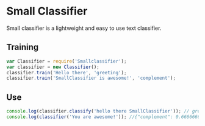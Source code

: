# Small Classifier
Small classifier is a lightweight and easy to use text classifier.

## Training
```javascript
var Classifier = require('Smallclassifier');
var classifier = new Classifier();
classifier.train('Hello there', 'greeting');
classifier.train('SmallClassifier is awesome!', 'complement');
```

## Use
```javascript
console.log(classifier.classify('hello there SmallClassifier')); // greeting
console.log(classifier('You are awesome!')); //{"complement": 0.66666666666, "greeting": 0.33333333333}
```
